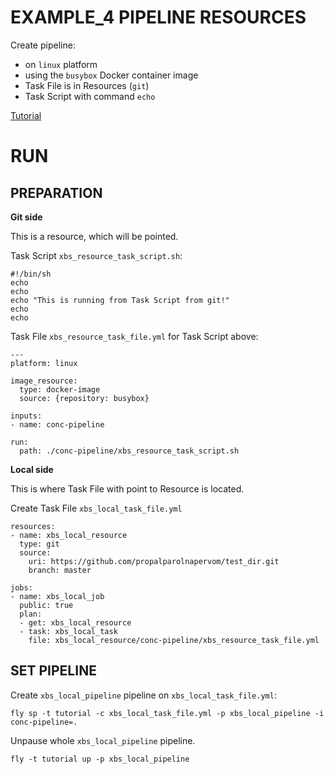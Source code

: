 # EXAMPLE_4 PIPELINE RESOURCES

Create pipeline:
  - on `linux` platform
  - using the `busybox` Docker container image
  - Task File is in Resources (`git`)
  - Task Script with command `echo`
  
[Tutorial](https://concoursetutorial.com/basics/pipeline-resources/)


# RUN


## PREPARATION


**Git side**

This is a resource, which will be pointed.

Task Script `xbs_resource_task_script.sh`:
```
#!/bin/sh
echo
echo
echo "This is running from Task Script from git!"
echo 
echo
```


Task File `xbs_resource_task_file.yml` for Task Script above:
```
---
platform: linux

image_resource:
  type: docker-image
  source: {repository: busybox}

inputs:
- name: conc-pipeline

run:
  path: ./conc-pipeline/xbs_resource_task_script.sh
```



**Local side**


This is where Task File with point to Resource is located.

Create Task File `xbs_local_task_file.yml`
```
resources:
- name: xbs_local_resource
  type: git
  source:
    uri: https://github.com/propalparolnapervom/test_dir.git
    branch: master
    
jobs:
- name: xbs_local_job
  public: true
  plan:
  - get: xbs_local_resource
  - task: xbs_local_task
    file: xbs_local_resource/conc-pipeline/xbs_resource_task_file.yml 
```


## SET PIPELINE


Create `xbs_local_pipeline` pipeline on `xbs_local_task_file.yml`:
```
fly sp -t tutorial -c xbs_local_task_file.yml -p xbs_local_pipeline -i conc-pipeline=.
```

Unpause whole `xbs_local_pipeline` pipeline.
```
fly -t tutorial up -p xbs_local_pipeline
```




































